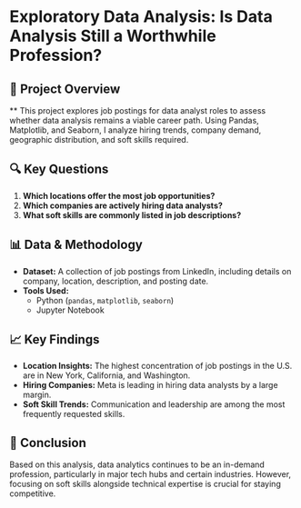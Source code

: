 # Exploratory Data Analysis: Is Data Analysis Still a Worthwhile Profession?

## 📌 Project Overview
** This project explores job postings for data analyst roles to assess whether data analysis remains a viable career path. Using Pandas, Matplotlib, and Seaborn, I analyze hiring trends, company demand, geographic distribution, and soft skills required.

## 🔍 Key Questions
1. **Which locations offer the most job opportunities?**
2. **Which companies are actively hiring data analysts?**
3. **What soft skills are commonly listed in job descriptions?**

## 📊 Data & Methodology
- **Dataset:** A collection of job postings from LinkedIn, including details on company, location, description, and posting date.
- **Tools Used:** 
  - Python (`pandas`, `matplotlib`, `seaborn`)
  - Jupyter Notebook

## 📈 Key Findings
- **Location Insights:** The highest concentration of job postings in the U.S. are in New York, California, and Washington.
- **Hiring Companies:** Meta is leading in hiring data analysts by a large margin.
- **Soft Skill Trends:** Communication and leadership are among the most frequently requested skills.

## 🚀 Conclusion
Based on this analysis, data analytics continues to be an in-demand profession, particularly in major tech hubs and certain industries. However, focusing on soft skills alongside technical expertise is crucial for staying competitive.
